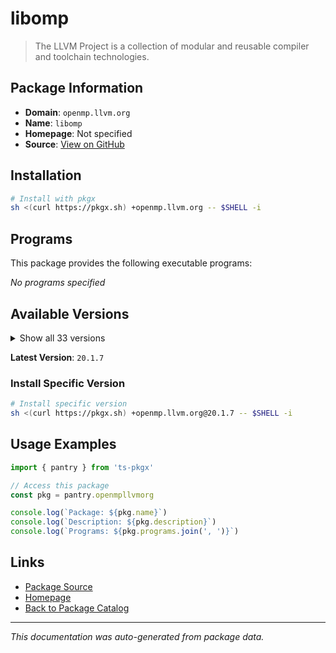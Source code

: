 # libomp

> The LLVM Project is a collection of modular and reusable compiler and toolchain technologies.

## Package Information

- **Domain**: `openmp.llvm.org`
- **Name**: `libomp`
- **Homepage**: Not specified
- **Source**: [View on GitHub](https://github.com/pkgxdev/pantry/tree/main/projects/openmp.llvm.org/package.yml)

## Installation

```bash
# Install with pkgx
sh <(curl https://pkgx.sh) +openmp.llvm.org -- $SHELL -i
```

## Programs

This package provides the following executable programs:

*No programs specified*

## Available Versions

<details>
<summary>Show all 33 versions</summary>

- `20.1.7`, `20.1.6`, `20.1.5`, `20.1.4`, `20.1.3`
- `20.1.2`, `20.1.1`, `20.1.0`, `19.1.7`, `19.1.6`
- `19.1.5`, `19.1.4`, `19.1.3`, `19.1.2`, `19.1.1`
- `19.1.0`, `18.1.8`, `18.1.7`, `18.1.6`, `18.1.5`
- `18.1.4`, `18.1.3`, `18.1.2`, `18.1.1`, `18.1.0`
- `17.0.6`, `17.0.5`, `17.0.4`, `17.0.3`, `17.0.2`
- `17.0.1`, `17.0.0`, `16.0.6`

</details>

**Latest Version**: `20.1.7`

### Install Specific Version

```bash
# Install specific version
sh <(curl https://pkgx.sh) +openmp.llvm.org@20.1.7 -- $SHELL -i
```

## Usage Examples

```typescript
import { pantry } from 'ts-pkgx'

// Access this package
const pkg = pantry.openmpllvmorg

console.log(`Package: ${pkg.name}`)
console.log(`Description: ${pkg.description}`)
console.log(`Programs: ${pkg.programs.join(', ')}`)
```

## Links

- [Package Source](https://github.com/pkgxdev/pantry/tree/main/projects/openmp.llvm.org/package.yml)
- [Homepage](#)
- [Back to Package Catalog](../package-catalog.md)

---

*This documentation was auto-generated from package data.*
